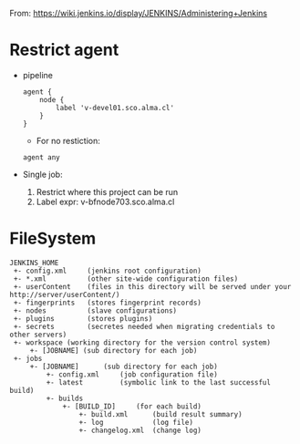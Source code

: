 From: https://wiki.jenkins.io/display/JENKINS/Administering+Jenkins

# Restrict agent

* pipeline
  ```
  agent {
      node {
          label 'v-devel01.sco.alma.cl'
      }
  }
  ```
  * For no restiction:
  ```
  agent any
  ```
  

* Single job:
  1. Restrict where this project can be run
  2. Label expr: v-bfnode703.sco.alma.cl


# FileSystem


```
JENKINS_HOME
 +- config.xml     (jenkins root configuration)
 +- *.xml          (other site-wide configuration files)
 +- userContent    (files in this directory will be served under your http://server/userContent/)
 +- fingerprints   (stores fingerprint records)
 +- nodes          (slave configurations)
 +- plugins        (stores plugins)
 +- secrets        (secretes needed when migrating credentials to other servers)
 +- workspace (working directory for the version control system)
     +- [JOBNAME] (sub directory for each job)
 +- jobs
     +- [JOBNAME]      (sub directory for each job)
         +- config.xml     (job configuration file)
         +- latest         (symbolic link to the last successful build)
         +- builds
             +- [BUILD_ID]     (for each build)
                 +- build.xml      (build result summary)
                 +- log            (log file)
                 +- changelog.xml  (change log)
```
